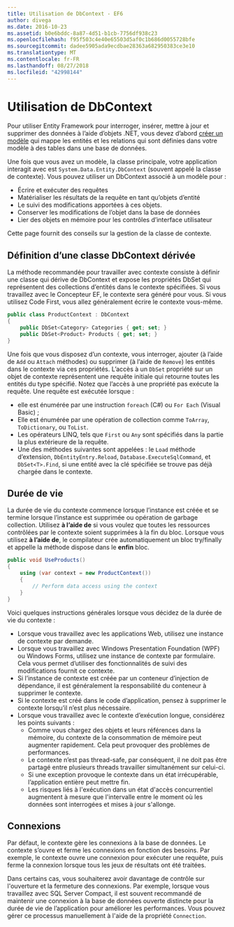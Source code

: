 ```yaml
---
title: Utilisation de DbContext - EF6
author: divega
ms.date: 2016-10-23
ms.assetid: b0e6bddc-8a87-4d51-b1cb-7756df938c23
ms.openlocfilehash: f95f503c4e40e65503d5af0c1b686d0055728bfe
ms.sourcegitcommit: dadee5905ada9ecdbae28363a682950383ce3e10
ms.translationtype: MT
ms.contentlocale: fr-FR
ms.lasthandoff: 08/27/2018
ms.locfileid: "42998144"
---
```

# <a name="working-with-dbcontext"></a>Utilisation de DbContext

Pour utiliser Entity Framework pour interroger, insérer, mettre à jour et supprimer des données à l’aide d’objets .NET, vous devez d’abord [créer un modèle](~/ef6/modeling/index.md) qui mappe les entités et les relations qui sont définies dans votre modèle à des tables dans une base de données.

Une fois que vous avez un modèle, la classe principale, votre application interagit avec est `System.Data.Entity.DbContext` (souvent appelé la classe de contexte). Vous pouvez utiliser un DbContext associé à un modèle pour :
- Écrire et exécuter des requêtes   
- Matérialiser les résultats de la requête en tant qu’objets d’entité
- Le suivi des modifications apportées à ces objets.
- Conserver les modifications de l’objet dans la base de données
- Lier des objets en mémoire pour les contrôles d’interface utilisateur

Cette page fournit des conseils sur la gestion de la classe de contexte.  

## <a name="defining-a-dbcontext-derived-class"></a>Définition d’une classe DbContext dérivée  

La méthode recommandée pour travailler avec contexte consiste à définir une classe qui dérive de DbContext et expose les propriétés DbSet qui représentent des collections d’entités dans le contexte spécifiées. Si vous travaillez avec le Concepteur EF, le contexte sera généré pour vous. Si vous utilisez Code First, vous allez généralement écrire le contexte vous-même.  

``` csharp
public class ProductContext : DbContext
{
    public DbSet<Category> Categories { get; set; }
    public DbSet<Product> Products { get; set; }
}
```  

Une fois que vous disposez d’un contexte, vous interroger, ajouter (à l’aide de `Add` ou `Attach` méthodes) ou supprimer (à l’aide de `Remove`) les entités dans le contexte via ces propriétés. L’accès à un `DbSet` propriété sur un objet de contexte représentent une requête initiale qui retourne toutes les entités du type spécifié. Notez que l’accès à une propriété pas exécute la requête. Une requête est exécutée lorsque :  

- elle est énumérée par une instruction `foreach` (C#) ou `For Each` (Visual Basic) ;  
- Elle est énumérée par une opération de collection comme `ToArray`, `ToDictionary`, ou `ToList`.  
- Les opérateurs LINQ, tels que `First` ou `Any` sont spécifiés dans la partie la plus extérieure de la requête.  
- Une des méthodes suivantes sont appelées : le `Load` méthode d’extension, `DbEntityEntry.Reload`, `Database.ExecuteSqlCommand`, et `DbSet<T>.Find`, si une entité avec la clé spécifiée se trouve pas déjà chargée dans le contexte.  

## <a name="lifetime"></a>Durée de vie  

La durée de vie du contexte commence lorsque l’instance est créée et se termine lorsque l’instance est supprimée ou opération de garbage collection. Utilisez **à l’aide de** si vous voulez que toutes les ressources contrôlées par le contexte soient supprimées à la fin du bloc. Lorsque vous utilisez **à l’aide de**, le compilateur crée automatiquement un bloc try/finally et appelle la méthode dispose dans le **enfin** bloc.  

``` csharp
public void UseProducts()
{
    using (var context = new ProductContext())
    {     
        // Perform data access using the context
    }
}
```  

Voici quelques instructions générales lorsque vous décidez de la durée de vie du contexte :  

- Lorsque vous travaillez avec les applications Web, utilisez une instance de contexte par demande.  
- Lorsque vous travaillez avec Windows Presentation Foundation (WPF) ou Windows Forms, utilisez une instance de contexte par formulaire. Cela vous permet d’utiliser des fonctionnalités de suivi des modifications fournit ce contexte.  
- Si l’instance de contexte est créée par un conteneur d’injection de dépendance, il est généralement la responsabilité du conteneur à supprimer le contexte.
- Si le contexte est créé dans le code d’application, pensez à supprimer le contexte lorsqu’il n’est plus nécessaire.  
- Lorsque vous travaillez avec le contexte d’exécution longue, considérez les points suivants :  
    - Comme vous chargez des objets et leurs références dans la mémoire, du contexte de la consommation de mémoire peut augmenter rapidement. Cela peut provoquer des problèmes de performances.  
    - Le contexte n’est pas thread-safe, par conséquent, il ne doit pas être partagé entre plusieurs threads travailler simultanément sur celui-ci.
    - Si une exception provoque le contexte dans un état irrécupérable, l’application entière peut mettre fin.  
    - Les risques liés à l'exécution dans un état d'accès concurrentiel augmentent à mesure que l'intervalle entre le moment où les données sont interrogées et mises à jour s'allonge.  

## <a name="connections"></a>Connexions  

Par défaut, le contexte gère les connexions à la base de données. Le contexte s’ouvre et ferme les connexions en fonction des besoins. Par exemple, le contexte ouvre une connexion pour exécuter une requête, puis ferme la connexion lorsque tous les jeux de résultats ont été traitées.  

Dans certains cas, vous souhaiterez avoir davantage de contrôle sur l'ouverture et la fermeture des connexions. Par exemple, lorsque vous travaillez avec SQL Server Compact, il est souvent recommandé de maintenir une connexion à la base de données ouverte distincte pour la durée de vie de l’application pour améliorer les performances. Vous pouvez gérer ce processus manuellement à l'aide de la propriété `Connection`.  
